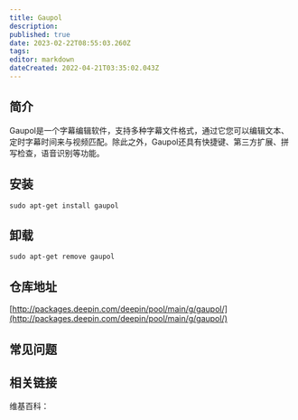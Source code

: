 ```yaml
---
title: Gaupol
description: 
published: true
date: 2023-02-22T08:55:03.260Z
tags: 
editor: markdown
dateCreated: 2022-04-21T03:35:02.043Z
---
```


## 简介

Gaupol是一个字幕编辑软件，支持多种字幕文件格式，通过它您可以编辑文本、定时字幕时间来与视频匹配。除此之外，Gaupol还具有快捷键、第三方扩展、拼写检查，语音识别等功能。

## 安装

`sudo apt-get install gaupol`

## 卸载

`sudo apt-get remove gaupol`

## 仓库地址

[http://packages.deepin.com/deepin/pool/main/g/gaupol/](http://packages.deepin.com/deepin/pool/main/g/gaupol/)

## 常见问题

## 相关链接

维基百科：
